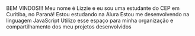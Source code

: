 # 
BEM VINDOS!!!
Meu nome é Lizzie e eu sou uma estudante do CEP em Curitiba, no Paraná!
Estou estudando na Alura
Estou me desenvolvendo na linguagem JavaScript
Utilizo esse espaço para minha organização e compartilhamento dos meu projetos desenvolvidos


